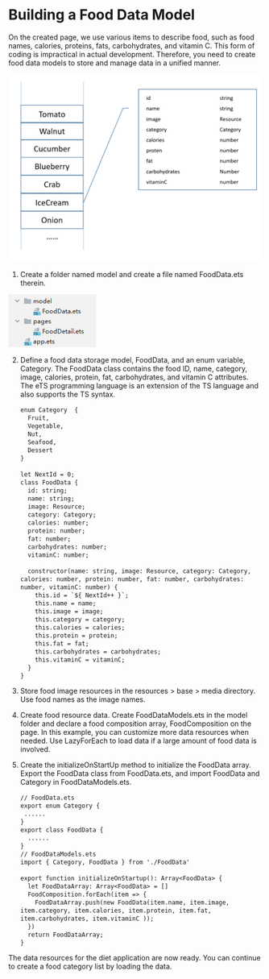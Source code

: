 # Building a Food Data Model


On the created page, we use various items to describe food, such as food names, calories, proteins, fats, carbohydrates, and vitamin C. This form of coding is impractical in actual development. Therefore, you need to create food data models to store and manage data in a unified manner.


![en-us_image_0000001267767897](figures/en-us_image_0000001267767897.png)


1. Create a folder named model and create a file named FoodData.ets therein.
   
![en-us_image_0000001223127760](figures/en-us_image_0000001223127760.png)
   
2. Define a food data storage model, FoodData, and an enum variable, Category. The FoodData class contains the food ID, name, category, image, calories, protein, fat, carbohydrates, and vitamin C attributes.
   The eTS programming language is an extension of the TS language and also supports the TS syntax.


   ```
   enum Category  {
     Fruit,
     Vegetable,
     Nut,
     Seafood,
     Dessert
   }

   let NextId = 0;
   class FoodData {
     id: string;
     name: string;
     image: Resource;
     category: Category;
     calories: number;
     protein: number;
     fat: number;
     carbohydrates: number;
     vitaminC: number;

     constructor(name: string, image: Resource, category: Category, calories: number, protein: number, fat: number, carbohydrates: number, vitaminC: number) {
       this.id = `${ NextId++ }`;
       this.name = name;
       this.image = image;
       this.category = category;
       this.calories = calories;
       this.protein = protein;
       this.fat = fat;
       this.carbohydrates = carbohydrates;
       this.vitaminC = vitaminC;
     }
   }
   ```

3. Store food image resources in the resources > base > media directory. Use food names as the image names.

4. Create food resource data. Create FoodDataModels.ets in the model folder and declare a food composition array, FoodComposition on the page.
   In this example, you can customize more data resources when needed. Use LazyForEach to load data if a large amount of food data is involved. 

5. Create the initializeOnStartUp method to initialize the FoodData array. Export the FoodData class from FoodData.ets, and import FoodData and Category in FoodDataModels.ets.

   ```
   // FoodData.ets
   export enum Category {
    ......
   }
   export class FoodData {
     ......
   }
   // FoodDataModels.ets
   import { Category, FoodData } from './FoodData'

   export function initializeOnStartup(): Array<FoodData> {
     let FoodDataArray: Array<FoodData> = []
     FoodComposition.forEach(item => {
       FoodDataArray.push(new FoodData(item.name, item.image, item.category, item.calories, item.protein, item.fat, item.carbohydrates, item.vitaminC ));
     })
     return FoodDataArray;
   }
   ```


The data resources for the diet application are now ready. You can continue to create a food category list by loading the data.
